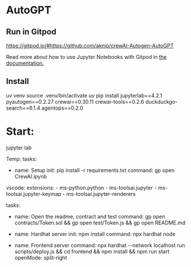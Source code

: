 # AutoGPT

## Run in Gitpod
https://gitpod.io/#https://github.com/aknip/crewAI-Autogen-AutoGPT

Read more about how to use Jupyter Notebooks with Gitpod in [the documentation.](https://www.gitpod.io/docs/references/ides-and-editors/jupyter-notebooks)

## Install
uv venv
source .venv/bin/activate
uv pip install jupyterlab==4.2.1 pyautogen==0.2.27 crewai==0.30.11 crewai-tools==0.2.6 duckduckgo-search==6.1.4 agentops==0.2.0

# Start:
jupyter lab


Temp:
tasks:
  - name: Setup
    init: pip install -r requirements.txt
    command: gp open CrewAI.ipynb

vscode:
  extensions:
    - ms-python.python
    - ms-toolsai.jupyter
    - ms-toolsai.jupyter-keymap
    - ms-toolsai.jupyter-renderers



tasks:
  - name: Open the readme, contract and test
    command: gp open contracts/Token.sol && gp open test/Token.js && gp open README.md
  
  - name: Hardhat server
    init: npm install
    command: npx hardhat node

  - name: Frontend server
    command: npx hardhat --network localhost run scripts/deploy.js && cd frontend && npm install && npm run start
    openMode: split-right

